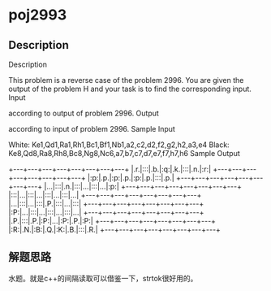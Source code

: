 # poj2993
## Description
Description

This problem is a reverse case of the problem 2996. You are given the output of the problem H and your task is to find the corresponding input.
Input

according to output of problem 2996.
Output

according to input of problem 2996.
Sample Input

White: Ke1,Qd1,Ra1,Rh1,Bc1,Bf1,Nb1,a2,c2,d2,f2,g2,h2,a3,e4
Black: Ke8,Qd8,Ra8,Rh8,Bc8,Ng8,Nc6,a7,b7,c7,d7,e7,f7,h7,h6
Sample Output

+---+---+---+---+---+---+---+---+
|.r.|:::|.b.|:q:|.k.|:::|.n.|:r:|
+---+---+---+---+---+---+---+---+
|:p:|.p.|:p:|.p.|:p:|.p.|:::|.p.|
+---+---+---+---+---+---+---+---+
|...|:::|.n.|:::|...|:::|...|:p:|
+---+---+---+---+---+---+---+---+
|:::|...|:::|...|:::|...|:::|...|
+---+---+---+---+---+---+---+---+
|...|:::|...|:::|.P.|:::|...|:::|
+---+---+---+---+---+---+---+---+
|:P:|...|:::|...|:::|...|:::|...|
+---+---+---+---+---+---+---+---+
|.P.|:::|.P.|:P:|...|:P:|.P.|:P:|
+---+---+---+---+---+---+---+---+
|:R:|.N.|:B:|.Q.|:K:|.B.|:::|.R.|
+---+---+---+---+---+---+---+---+

## 解题思路
水题。就是c++的间隔读取可以借鉴一下，strtok很好用的。
